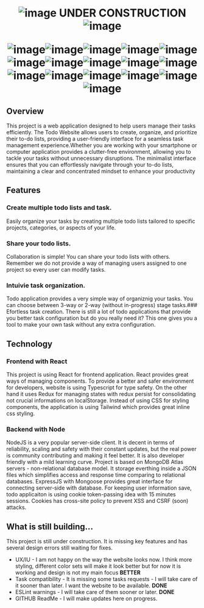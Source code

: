 # **<p align="center">![image](https://github.com/Krrystian/mern-todo/assets/77442325/ee844c8e-446c-4d1e-86a6-e9303cb4ecab) UNDER CONSTRUCTION ![image](https://github.com/Krrystian/mern-todo/assets/77442325/cce10045-1ea6-40fc-8c5b-f7c78d2147c1)</p>**<p align="center">![image](https://github.com/Krrystian/mern-todo/assets/77442325/98b6b253-b5e0-49e5-9739-bf7b56da6fba)![image](https://github.com/Krrystian/mern-todo/assets/77442325/c94c81a1-d119-4b4f-8407-83b8583c1829)![image](https://github.com/Krrystian/mern-todo/assets/77442325/57538da9-6942-40b5-851d-b8cc0bda569c)![image](https://github.com/Krrystian/mern-todo/assets/77442325/931215d7-04d3-43cb-b74e-ba1057ee44a0)![image](https://github.com/Krrystian/mern-todo/assets/77442325/acb0402f-7f70-4510-a09b-2db8186e9b44)![image](https://github.com/Krrystian/mern-todo/assets/77442325/d96e6d9b-b0ea-4062-81b6-5758b8fd4aee)![image](https://github.com/Krrystian/mern-todo/assets/77442325/ea2e5c5d-2cf6-413a-95d1-27b117bb6130)![image](https://github.com/Krrystian/mern-todo/assets/77442325/b391129c-9c23-4a18-9962-278c80b8edd9)![image](https://github.com/Krrystian/mern-todo/assets/77442325/032f9d61-1b05-41a6-8728-9d2e36b3eef6)![image](https://github.com/Krrystian/mern-todo/assets/77442325/7b9b70f5-4d26-4b71-b184-cad6abea7fa5)![image](https://github.com/Krrystian/mern-todo/assets/77442325/98b6b253-b5e0-49e5-9739-bf7b56da6fba)![image](https://github.com/Krrystian/mern-todo/assets/77442325/c94c81a1-d119-4b4f-8407-83b8583c1829)![image](https://github.com/Krrystian/mern-todo/assets/77442325/57538da9-6942-40b5-851d-b8cc0bda569c)![image](https://github.com/Krrystian/mern-todo/assets/77442325/931215d7-04d3-43cb-b74e-ba1057ee44a0)![image](https://github.com/Krrystian/mern-todo/assets/77442325/acb0402f-7f70-4510-a09b-2db8186e9b44)![image](https://github.com/Krrystian/mern-todo/assets/77442325/d96e6d9b-b0ea-4062-81b6-5758b8fd4aee)</p>
## Overview
This project is a web application designed to help users manage their tasks efficiently. The Todo Website allows users to create, organize, and prioritize their to-do lists, providing a user-friendly interface for a seamless task management experience.Whether you are working with your smartphone or computer application provides a clutter-free environment, allowing you to tackle your tasks without unnecessary disruptions. The minimalist interface ensures that you can effortlessly navigate through your to-do lists, maintaining a clear and concentrated mindset to enhance your productivity
## Features
### Create multiple todo lists and task.
Easily organize your tasks by creating multiple todo lists tailored to specific projects, categories, or aspects of your life.
### Share your todo lists.
Collaboration is simple! You can share your todo lists with others. Remember we do not provide a way of managing users assigned to one project so every user can modify tasks.
### Intuivie task organization.
Todo application provides a very simple way of organiznig your tasks. You can choose between 3-way or 2-way (without in-progress) stage tasks.### Efortless task creation. There is still a lot of todo applications that provide you better task configuration but do you really need it? This one gives you a tool to make your own task without any extra configuration.
## Technology
### Frontend with React
This project is using React for frontend application. React provides great ways of managing components. To provide a better and safer environment for developers, website is using Typescript for type safety. On the other hand it uses Redux for managing states with redux persist for consolidating not crucial informations on localStorage. Instead of using CSS for styling components, the application is using Tailwind which provides great inline css styling.
### Backend with Node
NodeJS is a very popular server-side client. It is decent in terms of reliability, scaling and safety with their constant updates, but the real power is community contributing and making it feel better. It is also developer friendly with a mild learning curve. Project is based on MongoDB Atlas servers - non-relational database model. It storage everthing inside a JSON files which simplifies access and response time comparing to relational databases. ExpressJS with Mongoose provides great interface for connecting server-side with database. For keeping user information save, todo applicaiton is using cookie token-passing idea with 15 minutes sessions. Cookies has cross-site policy to prevent XSS and CSRF (soon) attacks.
## What is still building...
This project is still under construction. It is missing key features and has several design errors still waiting for fixes.
- UX/IU - I am not happy on the way the website looks now. I think more styling, different color sets will make it look better but for now it is working and design is not my main focus **BETTER**
- Task compatibility - It is missing some tasks requests - I will take care of it sooner than later. I want the website to be available. **DONE**
- ESLint warnings - I will take care of them sooner or later. **DONE**
- GITHUB ReadMe - I will make updates here on progress.
